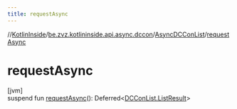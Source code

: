 ```yaml
---
title: requestAsync
---
```

//[KotlinInside](../../../index.html)/[be.zvz.kotlininside.api.async.dccon](../index.html)/[AsyncDCConList](index.html)/[requestAsync](request-async.html)



# requestAsync



[jvm]\
suspend fun [requestAsync](request-async.html)(): Deferred&lt;[DCConList.ListResult](../../be.zvz.kotlininside.api.dccon/-d-c-con-list/-list-result/index.html)&gt;




